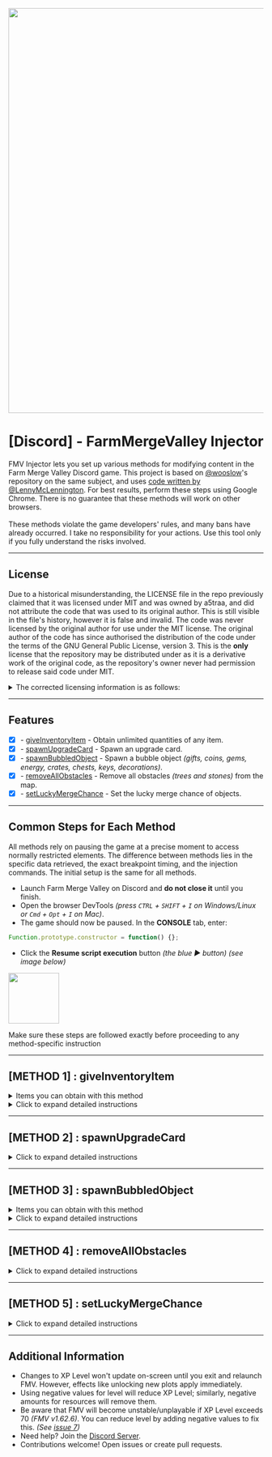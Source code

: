 <!--
SPDX-FileCopyrightText: © 2024 Lenny McLennington <lenny@sneed.church>
SPDX-FileCopyrightText: © 2025 Astraa
SPDX-License-Identifier: GPL-3.0-only

FarmMergeValley-Injector is free software: you can redistribute it and/or modify it under the terms of the GNU General Public License as published by the Free Software Foundation, version 3.

FarmMergeValley-Injector is distributed in the hope that it will be useful, but WITHOUT ANY WARRANTY; without even the implied warranty of MERCHANTABILITY or FITNESS FOR A PARTICULAR PURPOSE. See the GNU General Public License for more details.

You should have received a copy of the GNU General Public License along with FarmMergeValley-Injector. If not, see <https://www.gnu.org/licenses/>.
-->

<p align="center">
  <img src="https://venturebeat.com/wp-content/uploads/2022/11/press_release_banner.jpg" width="800">
</p>

<h1 align="center">[Discord] - FarmMergeValley Injector</h1>

FMV Injector lets you set up various methods for modifying content in the Farm Merge Valley Discord game. This project is based on [@wooslow](https://github.com/wooslow)'s repository on the same subject, and uses [code written by @LennyMcLennington](https://gist.github.com/LennyMcLennington/e94507b560c2951870486599d490267a). For best results, perform these steps using Google Chrome. There is no guarantee that these methods will work on other browsers.
<br><br>
These methods violate the game developers' rules, and many bans have already occurred. I take no responsibility for your actions. Use this tool only if you fully understand the risks involved.

---

## License

Due to a historical misunderstanding, the LICENSE file in the repo previously claimed that it was licensed under MIT and was owned by a5traa, and did not attribute the code that was used to its original author. This is still visible in the file's history, however it is false and invalid. The code was never licensed by the original author for use under the MIT license. The original author of the code has since authorised the distribution of the code under the terms of the GNU General Public License, version 3. This is the **only** license that the repository may be distributed under as it is a derivative work of the original code, as the repository's owner never had permission to release said code under MIT.

<details>
<summary>The corrected licensing information is as follows:</summary>

```
© 2024 Lenny McLennington <lenny@sneed.church>
© 2025 Astraa

FarmMergeValley-Injector is free software: you can redistribute it and/or modify it under the terms of the GNU General Public License as published by the Free Software Foundation, version 3.

FarmMergeValley-Injector is distributed in the hope that it will be useful, but WITHOUT ANY WARRANTY; without even the implied warranty of MERCHANTABILITY or FITNESS FOR A PARTICULAR PURPOSE. See the GNU General Public License for more details.

You should have received a copy of the GNU General Public License along with FarmMergeValley-Injector. If not, see <https://www.gnu.org/licenses/>.
```
</details>

---

## Features

* [x] \- [giveInventoryItem](https://github.com/AstraaDev/Discord-FarmMergeValley-Injector) - Obtain unlimited quantities of any item.
* [x] \- [spawnUpgradeCard](https://github.com/AstraaDev/Discord-FarmMergeValley-Injector) - Spawn an upgrade card.
* [x] \- [spawnBubbledObject](https://github.com/AstraaDev/Discord-FarmMergeValley-Injector) - Spawn a bubble object *(gifts, coins, gems, energy, crates, chests, keys, decorations)*.
* [x] \- [removeAllObstacles](https://github.com/AstraaDev/Discord-FarmMergeValley-Injector) - Remove all obstacles *(trees and stones)* from the map.
* [x] \- [setLuckyMergeChance](https://github.com/AstraaDev/Discord-FarmMergeValley-Injector) - Set the lucky merge chance of objects.

---

## Common Steps for Each Method

All methods rely on pausing the game at a precise moment to access normally restricted elements. The difference between methods lies in the specific data retrieved, the exact breakpoint timing, and the injection commands. The initial setup is the same for all methods.

* Launch Farm Merge Valley on Discord and **do not close it** until you finish.
* Open the browser DevTools *(press `CTRL` + `SHIFT` + `I` on Windows/Linux or `Cmd` + `Opt` + `I` on Mac)*.
* The game should now be paused. In the **CONSOLE** tab, enter:
```js
Function.prototype.constructor = function() {};
```

* Click the **Resume script execution** button *(the blue ▶️ button) (see image below)*
<img src="img/readme_screenshot/FMV_1.png" width="100">

Make sure these steps are followed exactly before proceeding to any method-specific instruction

---

## \[METHOD 1] : giveInventoryItem

<details>
<summary>Items you can obtain with this method</summary>

| Parameter     | Description           |
| :------------ | :-------------------- |
| `coins`       | Yellow coins          |
| `gems`        | Purple gems           |
| `exp`         | Experience            |
| `level`       | Level                 |
| `crates`      | Crates with items     |
| `energy`      | Energy for activities |
| `tickets`     | Train tickets         |
| `wheat`       | Wheat                 |
| `egg`         | Egg                   |
| `sunflower`   | Sunflower             |
| `milk`        | Milk                  |
| `sugarcane`   | Sugarcane             |
| `bacon`       | Bacon                 |
| `carrot`      | Carrot                |
| `goatmilk`    | Goat milk             |
| `soybeans`    | Soybeans              |
| `wool`        | Wool                  |
| `corn`        | Corn                  |
| `fur`         | Fur                   |
| `coffeebeans` | Coffee beans          |
| `tomato`      | Tomato                |
| `avocado`     | Avocado               |
| `truffle`     | Truffle               |

</details>

<details>
<summary>Click to expand detailed instructions</summary>

#### Locating the File
* Go to the **SOURCE** tab.
* Open the file search panel *(`CTRL`+`P`)*.
* Search for the file `AutoPlaceSystem.ts`.

> **Note:** Full path:
> `/farm-merge-game/src/core/gameobjects/systems/AutoPlaceSystem.ts`

#### Injection
* Inside `AutoPlaceSystem.ts`, open the search panel *(`CTRL`+`F`)*.
* Search for:
```ts
const originCell
```

* There will be only **one result**. Set a **breakpoint** on this line by clicking in the gray area to the left.
<img src="img/readme_screenshot/FMV_3.png" width="400">  

> **Full line:**
> `const originCell: GridCell | undefined = this.services.mapGrid.getCell(autoPlaceBehavior.rootPosition.column, autoPlaceBehavior.rootPosition.row);`

* Return to the game and **move an object** *(or place it on another object)*. The game should pause again.
* In the **CONSOLE** tab, enter:
```js
worldServices = this.services
```

* Go back to the `AutoPlaceSystem.ts` file in the **SOURCE** tab, remove the breakpoint *(click it again)*, then click `Resume script execution`.

#### Setting up the function
* In the **CONSOLE**, enter:
```js
let giveInventoryItem = (target, amount) => {
    return worldServices.rewardService.giveInventoryReward({
        "reward": {"key": target, "amount": amount},
        "parent": worldServices.mapGridView._view.parent.parent.parent
    });
}
```

#### Using the Injection
* Now, in the **CONSOLE**, run:
```js
giveInventoryItem("item", amount);
```

Replace `"item"` with one of the parameters from the table above, and `amount` with your desired quantity.

</details>

---

## \[METHOD 2] : spawnUpgradeCard

<details>
<summary>Click to expand detailed instructions</summary>

#### Locating the File
* Go to the **SOURCE** tab.
* Open the file search panel *(`CTRL`+`P`)*.
* Search for the file `AutoPlaceSystem.ts`.

> **Note:** Full path:
> `/farm-merge-game/src/core/gameobjects/systems/AutoPlaceSystem.ts`

#### Injection
* Inside `AutoPlaceSystem.ts`, open the search panel *(`CTRL`+`F`)*.
* Search for:
```js
['_forc' + 'edLoo' + 't'] = []
```

 Set a **breakpoint** on this line by clicking in the gray area to the left.
<img src="img/readme_screenshot/FMV_6.png" width="300">

* Return to the game and merge three objects *(e.g., eggs or wheat)*. The game will pause only if you merge tier 3 objects.
* In the **SOURCE** tab, locate the loot array at `Local/this/_data/loot`.
<img src="img/readme_screenshot/FMV_4.png" width="300">

* Replace one element with `"upgrade_card_1"`, `"upgrade_card_2"`, or `"upgrade_card_3"` depending on your needs.
<img src="img/readme_screenshot/FMV_5.png" width="300">

* Go back to `main.js` in **SOURCE**, remove the breakpoint, then click `Resume script execution`.
* Click the merged item in-game; the upgrade card will spawn.

</details>

---

## [METHOD 3] : spawnBubbledObject

<details>
<summary>Items you can obtain with this method</summary>

### Consumable

| Parameter                         | Description                      | Image                                                                                    |
| :-------------------------------- | :------------------------------- | :--------------------------------------------------------------------------------------- |
| `ticket`                          | Ticket                           | <img src="img/game_objects/consumable/ticket.png" width="50" />                          |
| `coin_1`                          | Coins (up to coin_8)             | <img src="img/game_objects/consumable/coin_1.png" width="50" />                          |
| `gem_1`                           | Gems (up to gem_6)               | <img src="img/game_objects/consumable/gem_1.png" width="50" />                           |
| `crate_1`                         | Crates (up to crate_2)           | <img src="img/game_objects/consumable/crate_1.png" width="50" />                         |
| `energy_1`                        | Energy (up to energy_4)          | <img src="img/game_objects/consumable/energy_1.png" width="50" />                        |
| `wood_1`                          | Wood (up to wood_8)              | <img src="img/game_objects/consumable/wood_1.png" width="50" />                          |
| `stone_1`                         | Stone (up to stone_8)            | <img src="img/game_objects/consumable/stone_1.png" width="50" />                         |
| `tool_1`                          | Tool (up to tool_10)             | <img src="img/game_objects/consumable/tool_1.png" width="50" />                          |
| `flower_1`                        | Flower (up to flower_10)         | <img src="img/game_objects/consumable/flower_1.png" width="50" />                        |
| `sapling_1`                       | Sapling (up to sapling_3)        | <img src="img/game_objects/consumable/sapling_1.png" width="50" />                       |
| `greenhouse_1`                    | Greenhouse (up to greenhouse_12) | <img src="img/game_objects/consumable/greenhouse_1.png" width="50" />                    |
| `toolbox_small`                   | Small toolbox                    | <img src="img/game_objects/consumable/toolbox_small.png" width="50" />                   |
| `toolbox_medium`                  | Medium toolbox                   | <img src="img/game_objects/consumable/toolbox_medium.png" width="50" />                  |
| `toolbox_large`                   | Large toolbox                    | <img src="img/game_objects/consumable/toolbox_large.png" width="50" />                   |
| `rock_small`                      | Small rock                       | <img src="img/game_objects/consumable/rock_small.png" width="50" />                      |
| `rock_medium`                     | Medium rock                      | <img src="img/game_objects/consumable/rock_medium.png" width="50" />                     |
| `rock_large`                      | Large rock                       | <img src="img/game_objects/consumable/rock_large.png" width="50" />                      |
| `tree_small`                      | Small tree                       | <img src="img/game_objects/consumable/tree_small.png" width="50" />                      |
| `tree_medium`                     | Medium tree                      | <img src="img/game_objects/consumable/tree_medium.png" width="50" />                     |
| `tree_large`                      | Large tree                       | <img src="img/game_objects/consumable/tree_large.png" width="50" />                      |
| `reward_crate_daily_bonus`        | Daily bonus gift                 | <img src="img/game_objects/consumable/reward_crate_daily_bonus.png" width="50" />        |
| `reward_crate_key_bronze`         | Bronze key                       | <img src="img/game_objects/consumable/reward_key_bronze.png" width="50" />               |
| `reward_crate_key_silver`         | Silver key                       | <img src="img/game_objects/consumable/reward_key_silver.png" width="50" />               |
| `reward_crate_key_gold`           | Gold key                         | <img src="img/game_objects/consumable/reward_key_gold.png" width="50" />                 |
| `reward_crate_bronze`             | Bronze chest                     | <img src="img/game_objects/consumable/reward_crate_chest_bronze.png" width="50" />       |
| `reward_crate_silver`             | Silver chest                     | <img src="img/game_objects/consumable/reward_crate_chest_silver.png" width="50" />       |
| `reward_crate_gold`               | Gold chest                       | <img src="img/game_objects/consumable/reward_crate_chest_gold.png" width="50" />         |
| `golden_carrot`                   | Golden carrot                    | <img src="img/game_objects/consumable/golden_carrot.png" width="50" />                   |
| `reward_crate_key_golden_carrot`  | Golden carrot key                | <img src="img/game_objects/consumable/reward_crate_key_golden_carrot.png" width="50" />  |
| `reward_crate_golden_carrot`      | Golden carrot chest              | <img src="img/game_objects/consumable/reward_crate_golden_carrot.png" width="50" />      |
| `golden_pumpkin`                  | Golden pumpkin                   | <img src="img/game_objects/consumable/golden_pumpkin.png" width="50" />                  |
| `reward_crate_key_golden_pumpkin` | Golden pumpkin key               | <img src="img/game_objects/consumable/reward_crate_key_golden_pumpkin.png" width="50" /> |
| `reward_crate_golden_pumpkin`     | Golden pumpkin chest             | <img src="img/game_objects/consumable/reward_crate_golden_pumpkin.png" width="50" />     |
| `reward_crate_key_jingleballs`    | Jingleballs key                  | <img src="img/game_objects/consumable/reward_crate_key_jingleballs.png" width="50" />    |
| `reward_crate_jingleballs`        | Jingleballs chest                | <img src="img/game_objects/consumable/reward_crate_jingleballs.png" width="50" />        |


### Decoration
#### Farm

| Parameter                   | Description     | Image                                                                                       |
| :-------------------------- | :-------------- | :------------------------------------------------------------------------------------------ |
| `decorative_barn`           | Barn            | <img src="img/game_objects/decoration/farm/decorative_barn.png" width="100" />              |
| `decorative_birdshouse`     | Birdshouse      | <img src="img/game_objects/decoration/farm/decorative_birdshouse.png" width="100" />        |
| `decorative_chickencoop`    | Chickencoop     | <img src="img/game_objects/decoration/farm/decorative_chickencoop.png" width="100" />       |
| `decorative_doghouse`       | Doghouse        | <img src="img/game_objects/decoration/farm/decorative_doghouse.png" width="100" />          |
| `decorative_farmhouse`      | Farmhouse       | <img src="img/game_objects/decoration/farm/decorative_farmhouse.png" width="100" />         |
| `decorative_feedingtrough`  | Feeding Trough  | <img src="img/game_objects/decoration/farm/decorative_feedingtrough.png" width="100" />     |
| `decorative_flowerpots`     | Flowerpots      | <img src="img/game_objects/decoration/farm/decorative_flowerpots.png" width="100" />        |
| `decorative_fountain`       | Fountain        | <img src="img/game_objects/decoration/farm/decorative_fountain.png" width="100" />          |
| `decorative_haywagon`       | Haywagon        | <img src="img/game_objects/decoration/farm/decorative_haywagon.png" width="100" />          |
| `decorative_lamppost`       | Lamppost        | <img src="img/game_objects/decoration/farm/decorative_lamppost.png" width="100" />          |
| `decorative_milktank`       | Milktank        | <img src="img/game_objects/decoration/farm/decorative_milktank.png" width="100" />          |
| `decorative_picknicktable`  | Picnic Table    | <img src="img/game_objects/decoration/farm/decorative_picknicktable.png" width="100" />     |
| `decorative_shed`           | Shed            | <img src="img/game_objects/decoration/farm/decorative_shed.png" width="100" />              |
| `decorative_silo`           | Silo            | <img src="img/game_objects/decoration/farm/decorative_silo.png" width="100" />              |
| `decorative_stoneflowerpot` | Stone Flowerpot | <img src="img/game_objects/decoration/farm/decorative_stoneflowerpot.png" width="100" />    |
| `decorative_toilet`         | Toilet          | <img src="img/game_objects/decoration/farm/decorative_toilet.png" width="100" />            |
| `decorative_watertower`     | Water Tower     | <img src="img/game_objects/decoration/farm/decorative_watertower.png" width="100" />        |
| `decorative_well`           | Well            | <img src="img/game_objects/decoration/farm/decorative_well.png" width="100" />              |
| `decorative_windmill`       | Windmill        | <img src="img/game_objects/decoration/farm/decorative_windmill.png" width="100" />          |

#### Halloween

| Parameter                              | Description         | Image                                                                                                        |
| :------------------------------------- | :------------------ | :----------------------------------------------------------------------------------------------------------- |
| `decorative_halloween_blackcat`        | BlackCat            | <img src="img/game_objects/decoration/halloween/decorative_halloween_blackcat.png" width="100" />            |
| `decorative_halloween_cauldron`        | Cauldron            | <img src="img/game_objects/decoration/halloween/decorative_halloween_cauldron.png" width="100" />            |
| `decorative_halloween_ghosts`          | Ghosts              | <img src="img/game_objects/decoration/halloween/decorative_halloween_ghosts.png" width="100" />              |
| `decorative_halloween_grandfatherclock`| Grandfather Clock   | <img src="img/game_objects/decoration/halloween/decorative_halloween_grandfatherclock.png" width="100" />    |
| `decorative_halloween_grave01`         | Grave 01            | <img src="img/game_objects/decoration/halloween/decorative_halloween_grave01.png" width="100" />             |
| `decorative_halloween_grave02`         | Grave 02            | <img src="img/game_objects/decoration/halloween/decorative_halloween_grave02.png" width="100" />             |
| `decorative_halloween_graveyard`       | Graveyard           | <img src="img/game_objects/decoration/halloween/decorative_halloween_graveyard.png" width="100" />           |
| `decorative_halloween_hauntedhouse`    | Haunted House       | <img src="img/game_objects/decoration/halloween/decorative_halloween_hauntedhouse.png" width="100" />        |
| `decorative_halloween_pumpkinpatchbig` | Pumpkin Patch (Big) | <img src="img/game_objects/decoration/halloween/decorative_halloween_pumpkinpatchbig.png" width="100" />     |
| `decorative_halloween_pumpkins01`      | Pumpkins 01         | <img src="img/game_objects/decoration/halloween/decorative_halloween_pumpkins01.png" width="100" />          |
| `decorative_halloween_pumpkins02`      | Pumpkins 02         | <img src="img/game_objects/decoration/halloween/decorative_halloween_pumpkins02.png" width="100" />          |
| `decorative_halloween_pumpkins03`      | Pumpkins 03         | <img src="img/game_objects/decoration/halloween/decorative_halloween_pumpkins03.png" width="100" />          |
| `decorative_halloween_pumpkins04`      | Pumpkins 04         | <img src="img/game_objects/decoration/halloween/decorative_halloween_pumpkins04.png" width="100" />          |
| `decorative_halloween_skeletonbench`   | Skeleton Bench      | <img src="img/game_objects/decoration/halloween/decorative_halloween_skeletonbench.png" width="100" />       |
| `decorative_halloween_skeletoncarousel`| Skeleton Carousel   | <img src="img/game_objects/decoration/halloween/decorative_halloween_skeletoncarousel.png" width="100" />    |
| `decorative_halloween_skeletonpicnic`  | Skeleton Picnic     | <img src="img/game_objects/decoration/halloween/decorative_halloween_skeletonpicnic.png" width="100" />      |
| `decorative_halloween_skullaltar`      | Skull Altar         | <img src="img/game_objects/decoration/halloween/decorative_halloween_skullaltar.png" width="100" />          |
| `decorative_halloween_treeface`        | Tree Face           | <img src="img/game_objects/decoration/halloween/decorative_halloween_treeface.png" width="100" />            |
| `decorative_halloween_well`            | Well                | <img src="img/game_objects/decoration/halloween/decorative_halloween_well.png" width="100" />                |

#### Christmas

| Parameter                                    | Description           | Image                                                                                                                               |
| :------------------------------------------- | :-------------------- | :---------------------------------------------------------------------------------------------------------------------------------- |
| `decorative_christmas_candygate`             | CandyGate             | <img src="img/game_objects/decoration/christmas/decorative_christmas_candygate.png" width="100" />                                  |
| `decorative_christmas_elfmail`               | ElfMail               | <img src="img/game_objects/decoration/christmas/decorative_christmas_elfmail.png" width="100" />                                    |
| `decorative_christmas_elfteddy`              | ElfTeddy              | <img src="img/game_objects/decoration/christmas/decorative_christmas_elfteddy.png" width="100" />                                   |
| `decorative_christmas_elftrain`              | ElfTrain              | <img src="img/game_objects/decoration/christmas/decorative_christmas_elftrain.png" width="100" />                                   |
| `decorative_christmas_fireplace`             | Fireplace             | <img src="img/game_objects/decoration/christmas/decorative_christmas_fireplace.png" width="100" />                                  |
| `decorative_christmas_gift01`                | Gift 01               | <img src="img/game_objects/decoration/christmas/decorative_christmas_gift01.png" width="100" />                                     |
| `decorative_christmas_gift02`                | Gift 02               | <img src="img/game_objects/decoration/christmas/decorative_christmas_gift02.png" width="100" />                                     |
| `decorative_christmas_gift03`                | Gift 03               | <img src="img/game_objects/decoration/christmas/decorative_christmas_gift03.png" width="100" />                                     |
| `decorative_christmas_gingerbell`            | Gingerbell            | <img src="img/game_objects/decoration/christmas/decorative_christmas_gingerbell.png" width="100" />                                 |
| `decorative_christmas_gingerbreadhouse`      | GingerbreadHouse      | <img src="img/game_objects/decoration/christmas/decorative_christmas_gingerbreadhouse.png" width="100" />                           |
| `decorative_christmas_gingerbreadhousesmall` | GingerbreadHouseSmall | <img src="img/game_objects/decoration/christmas/decorative_christmas_gingerbreadhousesmall.png" width="100" />                      |
| `decorative_christmas_gingerbreadsnow`       | GingerbreadSnow       | <img src="img/game_objects/decoration/christmas/decorative_christmas_gingerbreadsnow.png" width="100" />                            |
| `decorative_christmas_nutcracker`            | Nutcracker            | <img src="img/game_objects/decoration/christmas/decorative_christmas_nutcracker.png" width="100" />                                 |
| `decorative_christmas_santagift`             | SantaGift             | <img src="img/game_objects/decoration/christmas/decorative_christmas_santagift.png" width="100" />                                  |
| `decorative_christmas_santamail`             | SantaMail             | <img src="img/game_objects/decoration/christmas/decorative_christmas_santamail.png" width="100" />                                  |
| `decorative_christmas_sleigh`                | Sleigh                | <img src="img/game_objects/decoration/christmas/decorative_christmas_sleigh.png" width="100" />                                     |
| `decorative_christmas_snowcaroling`          | SnowCaroling          | <img src="img/game_objects/decoration/christmas/decorative_christmas_snowcaroling.png" width="100" />                               |
| `decorative_christmas_snowdinner`            | SnowDinner            | <img src="img/game_objects/decoration/christmas/decorative_christmas_snowdinner.png" width="100" />                                 |
| `decorative_christmas_snowfight`             | SnowFight             | <img src="img/game_objects/decoration/christmas/decorative_christmas_snowfight.png" width="100" />                                  |
| `decorative_christmas_snowgifting`           | SnowGifting           | <img src="img/game_objects/decoration/christmas/decorative_christmas_snowgifting.png" width="100" />                                |
| `decorative_christmas_snowglobe`             | SnowGlobe             | <img src="img/game_objects/decoration/christmas/decorative_christmas_snowglobe.png" width="100" />                                  |
| `decorative_christmas_snowjello`             | SnowJello             | <img src="img/game_objects/decoration/christmas/decorative_christmas_snowjello.png" width="100" />                                  |
| `decorative_christmas_snowlantern`           | SnowLantern           | <img src="img/game_objects/decoration/christmas/decorative_christmas_snowlantern.png" width="100" />                                |
| `decorative_christmas_snowreindeer`          | SnowReindeer          | <img src="img/game_objects/decoration/christmas/decorative_christmas_snowreindeer.png" width="100" />                               |
| `decorative_christmas_snowtelescope`         | SnowTelescope         | <img src="img/game_objects/decoration/christmas/decorative_christmas_snowtelescope.png" width="100" />                              |
| `decorative_christmas_treebig`               | TreeBig               | <img src="img/game_objects/decoration/christmas/decorative_christmas_treebig.png" width="100" />                                    |
| `golden_christmas_tree_1`                    | GoldenTree 1          | <img src="img/game_objects/decoration/christmas/golden_christmas_tree_1.png" width="100" />                                         |
| `golden_christmas_tree_2`                    | GoldenTree 2          | <img src="img/game_objects/decoration/christmas/golden_christmas_tree_2.png" width="100" />                                         |
| `golden_christmas_tree_3`                    | GoldenTree 3          | <img src="img/game_objects/decoration/christmas/golden_christmas_tree_3.png" width="100" />                                         |
| `golden_christmas_tree_4`                    | GoldenTree 4          | <img src="img/game_objects/decoration/christmas/golden_christmas_tree_4.png" width="100" />                                         |
| `golden_jingleball_1`                        | GoldenJingleBall 1    | <img src="img/game_objects/decoration/christmas/golden_jingleball_1.png" width="100" />                                             |
| `golden_jingleball_2`                        | GoldenJingleBall 2    | <img src="img/game_objects/decoration/christmas/golden_jingleball_2.png" width="100" />                                             |
| `golden_jingleball_3`                        | GoldenJingleBall 3    | <img src="img/game_objects/decoration/christmas/golden_jingleball_3.png" width="100" />                                             |
| `golden_jingleball_4`                        | GoldenJingleBall 4    | <img src="img/game_objects/decoration/christmas/golden_jingleball_4.png" width="100" />                                             |
</details>

<details>
<summary>Click to expand detailed instructions</summary>

#### Locating the File
* Go to the **SOURCE** tab.
* Open the file search panel *(`CTRL`+`P`)*.
* Search for the file `AutoPlaceSystem.ts`.

> **Note:** Full path:
> `/farm-merge-game/src/core/gameobjects/systems/AutoPlaceSystem.ts`

#### Injection
* Inside `AutoPlaceSystem.ts`, open the search panel *(`CTRL`+`F`)*.
* Search for:
```ts
const originCell
```

* There will be only **one result**. Set a **breakpoint** on this line by clicking in the gray area to the left.
<img src="img/readme_screenshot/FMV_3.png" width="400">  

> **Full line:**
> `const originCell: GridCell | undefined = this.services.mapGrid.getCell(autoPlaceBehavior.rootPosition.column, autoPlaceBehavior.rootPosition.row);`

* Return to the game and **move an object** *(or place it on another object)*. The game should pause again.
* In the **CONSOLE** tab, enter:
```js
worldServices = this.services
```

* Go back to the `AutoPlaceSystem.ts` file in the **SOURCE** tab, remove the breakpoint *(click it again)*, then click `Resume script execution`.

#### Setting up the function
* In the **CONSOLE**, enter:
```js
let spawnBubbledObject = (target) => {
    return worldServices.rewardService.giveObjectReward({
      "rewards": [target],
      "container": worldServices.mapGridView._view.parent.parent.parent,
      "animationEndEvent": null,
      "bubblePosition": {"x": 0, "y": -200}
    });
}
```

#### Using the Injection
* Now run in the **CONSOLE**:
```js
spawnBubbledObject("item");
```

Replace `"item"` with the desired object key.

</details>

---

## \[METHOD 4] : removeAllObstacles

<details>
<summary>Click to expand detailed instructions</summary>

#### Locating the File
* Go to the **SOURCE** tab.
* Open the file search panel *(`CTRL`+`P`)*.
* Search for the file `AutoPlaceSystem.ts`.

> **Note:** Full path:
> `/farm-merge-game/src/core/gameobjects/systems/AutoPlaceSystem.ts`

#### Injection
* Inside `AutoPlaceSystem.ts`, open the search panel *(`CTRL`+`F`)*.
* Search for:
```ts
const originCell
```

* There will be only **one result**. Set a **breakpoint** on this line by clicking in the gray area to the left.
<img src="img/readme_screenshot/FMV_3.png" width="400">  

> **Full line:**
> `const originCell: GridCell | undefined = this.services.mapGrid.getCell(autoPlaceBehavior.rootPosition.column, autoPlaceBehavior.rootPosition.row);`

* Return to the game and **move an object** *(or place it on another object)*. The game should pause again.
* In the **CONSOLE** tab, enter:
```js
worldServices = this.services
```

* Go back to the `AutoPlaceSystem.ts` file in the **SOURCE** tab, remove the breakpoint *(click it again)*, then click `Resume script execution`.

#### Setting up the function
* In the **CONSOLE**, enter:
```js
worldServices = this.services
```

* Return to `AutoPlaceSystem.ts`, remove the breakpoint, then resume execution.

#### Using the Injection
* In the **CONSOLE**, run:
```js
worldServices.world.getAllGameObjects()
  .filter(x => x.hasBehavior("hitpoints") && !x.hasBehavior("shovelable") && !x.hasBehavior("movable"))
  .forEach(x => worldServices.world.removeGameObject(x))
```

</details>

---

## \[METHOD 5] : setLuckyMergeChance

<details>
<summary>Click to expand detailed instructions</summary>

#### Locating the File
* Go to the **SOURCE** tab.
* Open the file search panel *(`CTRL`+`P`)*.
* Search for the file `AutoPlaceSystem.ts`.

> **Note:** Full path:
> `/farm-merge-game/src/core/gameobjects/systems/AutoPlaceSystem.ts`

#### Injection
* Inside `AutoPlaceSystem.ts`, open the search panel *(`CTRL`+`F`)*.
* Search for:
```ts
const originCell
```

* There will be only **one result**. Set a **breakpoint** on this line by clicking in the gray area to the left.
<img src="img/readme_screenshot/FMV_3.png" width="400">  

> **Full line:**
> `const originCell: GridCell | undefined = this.services.mapGrid.getCell(autoPlaceBehavior.rootPosition.column, autoPlaceBehavior.rootPosition.row);`

* Return to the game and **move an object** *(or place it on another object)*. The game should pause again.
* In the **CONSOLE** tab, enter:
```js
worldServices = this.services
```

* Go back to the `AutoPlaceSystem.ts` file in the **SOURCE** tab, remove the breakpoint *(click it again)*, then click `Resume script execution`.

#### Setting up the function
* In the **CONSOLE**, enter:
```js
let setLuckyMergeChance = (percentage) => worldServices.mapGridView._view.parent.parent.parent._systems.find(x => x._luckyMergeChance)._luckyMergeChance = percentage;
```

#### Using the Injection
* Run in the **CONSOLE**:
```js
setLuckyMergeChance(percentage);
```

Replace `percentage` with a number between 0 and 100.

* `100` means the lucky merge always happens.
* `0` means it never happens *(default is 5)*.

</details>

---

## Additional Information

* Changes to XP Level won't update on-screen until you exit and relaunch FMV. However, effects like unlocking new plots apply immediately.
* Using negative values for level will reduce XP Level; similarly, negative amounts for resources will remove them.
* Be aware that FMV will become unstable/unplayable if XP Level exceeds 70 *(FMV v1.62.6)*. You can reduce level by adding negative values to fix this. *(See [issue 7](https://github.com/AstraaDev/FarmMergeValley-Injector/issues/7))*
* Need help? Join the [Discord Server](https://astraadev.github.io/#/discord).
* Contributions welcome! Open issues or create pull requests.
